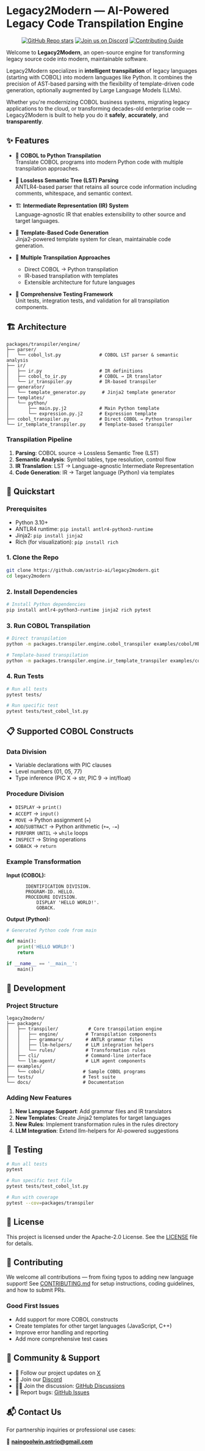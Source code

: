 # Legacy2Modern — AI-Powered Legacy Code Transpilation Engine

<div align="center">

<!-- Keep the gap above this line, otherwise they won't render correctly! -->
[![GitHub Repo stars](https://img.shields.io/github/stars/astrio-ai/openlegacy)](https://github.com/astrio-ai/openlegacy) 
[![Join us on Discord](https://img.shields.io/discord/1396038465002405948?logo=discord&logoColor=white&label=discord)](https://discord.gg/2BVwAUzW)
[![Contributing Guide](https://img.shields.io/badge/Contributing-Guide-informational)](https://github.com/openrewrite/.github/blob/main/CONTRIBUTING.md)
</div>

Welcome to **Legacy2Modern**, an open-source engine for transforming legacy source code into modern, maintainable software.

Legacy2Modern specializes in **intelligent transpilation** of legacy languages (starting with COBOL) into modern languages like Python. It combines the precision of AST-based parsing with the flexibility of template-driven code generation, optionally augmented by Large Language Models (LLMs).

Whether you're modernizing COBOL business systems, migrating legacy applications to the cloud, or transforming decades-old enterprise code — Legacy2Modern is built to help you do it **safely**, **accurately**, and **transparently**.

## ✨ Features

* 🔄 **COBOL to Python Transpilation**  
  Translate COBOL programs into modern Python code with multiple transpilation approaches.

* 🧠 **Lossless Semantic Tree (LST) Parsing**  
  ANTLR4-based parser that retains all source code information including comments, whitespace, and semantic context.

* 🏗️ **Intermediate Representation (IR) System**  
  Language-agnostic IR that enables extensibility to other source and target languages.

* 📝 **Template-Based Code Generation**  
  Jinja2-powered template system for clean, maintainable code generation.

* 🎯 **Multiple Transpilation Approaches**  
  - Direct COBOL → Python transpilation
  - IR-based transpilation with templates
  - Extensible architecture for future languages

* 🧪 **Comprehensive Testing Framework**  
  Unit tests, integration tests, and validation for all transpilation components.

## 🏗️ Architecture

```
packages/transpiler/engine/
├── parser/
│   └── cobol_lst.py              # COBOL LST parser & semantic analysis
├── ir/
│   ├── ir.py                     # IR definitions
│   ├── cobol_to_ir.py            # COBOL → IR translator
│   └── ir_transpiler.py          # IR-based transpiler
├── generator/
│   └── template_generator.py      # Jinja2 template generator
├── templates/
│   └── python/
│       ├── main.py.j2            # Main Python template
│       └── expression.py.j2      # Expression template
├── cobol_transpiler.py           # Direct COBOL → Python transpiler
└── ir_template_transpiler.py     # Template-based transpiler
```

### **Transpilation Pipeline**

1. **Parsing**: COBOL source → Lossless Semantic Tree (LST)
2. **Semantic Analysis**: Symbol tables, type resolution, control flow
3. **IR Translation**: LST → Language-agnostic Intermediate Representation
4. **Code Generation**: IR → Target language (Python) via templates

## 🚀 Quickstart

### Prerequisites

- Python 3.10+
- ANTLR4 runtime: `pip install antlr4-python3-runtime`
- Jinja2: `pip install jinja2`
- Rich (for visualization): `pip install rich`

### 1. Clone the Repo

```bash
git clone https://github.com/astrio-ai/legacy2modern.git
cd legacy2modern
```

### 2. Install Dependencies

```bash
# Install Python dependencies
pip install antlr4-python3-runtime jinja2 rich pytest
```

### 3. Run COBOL Transpilation

```bash
# Direct transpilation
python -m packages.transpiler.engine.cobol_transpiler examples/cobol/HELLO.cobol

# Template-based transpilation
python -m packages.transpiler.engine.ir_template_transpiler examples/cobol/HELLO.cobol
```

### 4. Run Tests

```bash
# Run all tests
pytest tests/

# Run specific test
pytest tests/test_cobol_lst.py
```

## 📋 Supported COBOL Constructs

### **Data Division**
- Variable declarations with PIC clauses
- Level numbers (01, 05, 77)
- Type inference (PIC X → str, PIC 9 → int/float)

### **Procedure Division**
- `DISPLAY` → `print()`
- `ACCEPT` → `input()`
- `MOVE` → Python assignment (`=`)
- `ADD`/`SUBTRACT` → Python arithmetic (`+=`, `-=`)
- `PERFORM UNTIL` → `while` loops
- `INSPECT` → String operations
- `GOBACK` → `return`

### **Example Transformation**

**Input (COBOL):**
```cobol
       IDENTIFICATION DIVISION.
       PROGRAM-ID. HELLO.
       PROCEDURE DIVISION.
           DISPLAY 'HELLO WORLD!'.
           GOBACK.
```

**Output (Python):**
```python
# Generated Python code from main

def main():
    print('HELLO WORLD!')
    return

if __name__ == '__main__':
    main()
```

## 🔧 Development

### **Project Structure**

```
legacy2modern/
├── packages/
│   ├── transpiler/           # Core transpilation engine
│   │   ├── engine/          # Transpilation components
│   │   ├── grammars/        # ANTLR grammar files
│   │   ├── llm-helpers/     # LLM integration helpers
│   │   └── rules/           # Transformation rules
│   ├── cli/                 # Command-line interface
│   └── llm-agent/           # LLM agent components
├── examples/
│   └── cobol/              # Sample COBOL programs
├── tests/                  # Test suite
└── docs/                   # Documentation
```

### **Adding New Features**

1. **New Language Support**: Add grammar files and IR translators
2. **New Templates**: Create Jinja2 templates for target languages
3. **New Rules**: Implement transformation rules in the rules directory
4. **LLM Integration**: Extend llm-helpers for AI-powered suggestions

## 🧪 Testing

```bash
# Run all tests
pytest

# Run specific test file
pytest tests/test_cobol_lst.py

# Run with coverage
pytest --cov=packages/transpiler
```

## 📄 License
This project is licensed under the Apache-2.0 License. See the [LICENSE](./LICENSE) file for details.

## 🤝 Contributing
We welcome all contributions — from fixing typos to adding new language support!
See [CONTRIBUTING.md](./CONTRIBUTING.md) for setup instructions, coding guidelines, and how to submit PRs.

### Good First Issues
* Add support for more COBOL constructs
* Create templates for other target languages (JavaScript, C++)
* Improve error handling and reporting
* Add more comprehensive test cases

## 💬 Community & Support
* 📢 Follow our project updates on [X](https://x.com/nolan-lwin)
* 👾 Join our [Discord](https://discord.gg/2BVwAUzW)
* 🧑‍💻 Join the discussion: [GitHub Discussions](https://github.com/astrio-ai/legacy2modern/discussions)
* 🧪 Report bugs: [GitHub Issues](https://github.com/astrio-ai/legacy2modern/issues)

## 📬 Contact Us
For partnership inquiries or professional use cases:

📧 **[naingoolwin.astrio@gmail.com](mailto:naingoolwin.astrio@gmail.com)**
